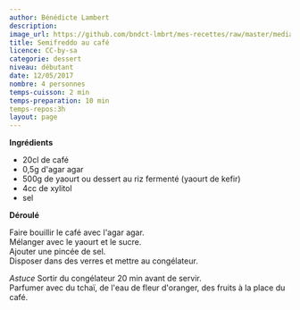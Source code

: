 ```yaml
---
author: Bénédicte Lambert
description: 
image_url: https://github.com/bndct-lmbrt/mes-recettes/raw/master/medias/semifreddo.jpg
title: Semifreddo au café
licence: CC-by-sa
categorie: dessert
niveau: débutant
date: 12/05/2017
nombre: 4 personnes
temps-cuisson: 2 min
temps-preparation: 10 min
temps-repos:3h
layout: page
---
```



**Ingrédients**  
 

* 20cl de café
* 0,5g d'agar agar
* 500g de yaourt ou dessert au riz fermenté (yaourt de kefir)
* 4cc de xylitol
* sel


**Déroulé**

Faire bouillir le café avec l'agar agar.  
Mélanger avec le yaourt et le sucre.  
Ajouter une pincée de sel.  
Disposer dans des verres et mettre au congélateur.

*Astuce*
Sortir du congélateur 20 min avant de servir.  
Parfumer avec du tchaï, de l'eau de fleur d'oranger, des fruits à la place du café.